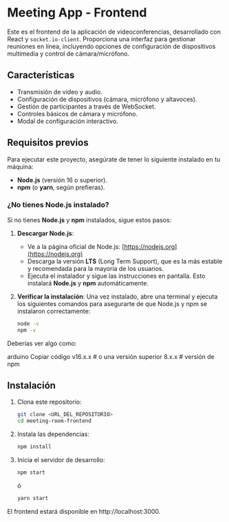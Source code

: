 # Meeting App - Frontend

Este es el frontend de la aplicación de videoconferencias, desarrollado con React y `socket.io-client`. Proporciona una interfaz para gestionar reuniones en línea, incluyendo opciones de configuración de dispositivos multimedia y control de cámara/micrófono.

## Características

- Transmisión de video y audio.
- Configuración de dispositivos (cámara, micrófono y altavoces).
- Gestión de participantes a través de WebSocket.
- Controles básicos de cámara y micrófono.
- Modal de configuración interactivo.

## Requisitos previos

Para ejecutar este proyecto, asegúrate de tener lo siguiente instalado en tu máquina:

- **Node.js** (versión 16 o superior).
- **npm** (o **yarn**, según prefieras).

### ¿No tienes Node.js instalado?

Si no tienes **Node.js** y **npm** instalados, sigue estos pasos:

1. **Descargar Node.js**:
   - Ve a la página oficial de Node.js: [https://nodejs.org](https://nodejs.org)
   - Descarga la versión **LTS** (Long Term Support), que es la más estable y recomendada para la mayoría de los usuarios.
   - Ejecuta el instalador y sigue las instrucciones en pantalla. Esto instalará **Node.js** y **npm** automáticamente.

2. **Verificar la instalación**:
   Una vez instalado, abre una terminal y ejecuta los siguientes comandos para asegurarte de que Node.js y npm se instalaron correctamente:
   ```bash
   node -v
   npm -v
Deberías ver algo como:

arduino
Copiar código
v16.x.x  # o una versión superior
8.x.x    # versión de npm

## Instalación

1. Clona este repositorio:
   ```bash
   git clone <URL_DEL_REPOSITORIO>
   cd meeting-room-frontend

2. Instala las dependencias:
    ```bash
    npm install
3. Inicia el servidor de desarrollo:
     ```bash
     npm start
      ```
     ó
      ```bash
      yarn start

El frontend estará disponible en http://localhost:3000.
